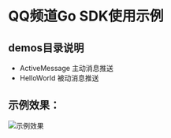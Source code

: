 # QQ频道Go SDK使用示例

## demos目录说明

- ActiveMessage 主动消息推送
- HelloWorld 被动消息推送

## 示例效果：

![示例效果](https://abc-pcweb-1251316161.file.myqcloud.com/others/demo.jpg)

